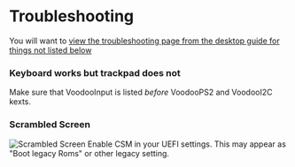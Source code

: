 # Troubleshooting

You will want to [view the troubleshooting page from the desktop guide for things not listed below](https://dortania.github.io/OpenCore-Desktop-Guide/troubleshooting/troubleshooting.html)

### Keyboard works but trackpad does not

Make sure that VoodooInput is listed *before* VoodooPS2 and VoodooI2C kexts.

### Scrambled Screen

![Scrambled Screen](/images/install/Scrambled.jpg)
Enable CSM in your UEFI settings. This may appear as "Boot legacy Roms" or other legacy setting.
